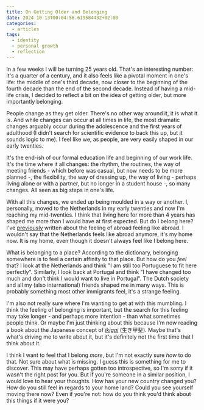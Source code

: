 ```yaml
---
title: On Getting Older and Belonging
date: 2024-10-13T00:04:56.619584432+02:00
categories:
  - articles
tags:
  - identity
  - personal growth
  - reflection
---
```


In a few weeks I will be turning 25 years old. That's an interesting number: it's a quarter of a century, and it also feels like a pivotal moment in one's life: the middle of one's third decade, now closer to the beginning of the fourth decade than the end of the second decade. Instead of having a mid-life crisis, I decided to reflect a bit on the idea of getting older, but more importantly belonging.

<!--more-->

People change as they get older. There's no other way around it, it is what it is. And while changes can occur at all times in life, the most dramatic changes arguably occur during the adolescence and the first years of adulthood (I didn't search for scientific evidence to back this up, but it sounds logic to me). I feel like we, as people, are very easily shaped in our early twenties.

It's the end-ish of our formal education life and beginning of our work life. It's the time where it all changes: the rhythm, the routines, the way of meeting friends - which before was casual, but now needs to be more planned -, the flexibility, the way of dressing up, the way of living - perhaps living alone or with a partner, but no longer in a student house -, so many changes. All seen as big steps in one's life.

With all this changes, we ended up being moulded in a way or another. I, personally, moved to the Netherlands in my early twenties and now I'm reaching my mid-twenties. I think that living here for more than 4 years has shaped me more than I would have at first expected. But do I belong here? I've [previously](/2024/01/10/when-does-abroad-stop-being-abroad/) written about the feeling of abroad feeling like abroad. I wouldn't say that the Netherlands feels like abroad anymore, it's my home now. It is my home, even though it doesn't always feel like I belong here.

What is belonging to a place? According to the dictionary, belonging somewhere is to feel a certain affinity to that place. But how do you *feel* that? I look at the Netherlands and think "I am still too Portuguese to fit here perfectly". Similarly, I look back at Portugal and think "I have changed too much and don't think I would want to live in Portugal". The Dutch society and all my (also international) friends shaped me in many ways. This is probably something most other immigrants feel, it's a strange feeling.

I'm also not really sure where I'm wanting to get at with this mumbling. I think the feeling of belonging is important, but the search for this feeling may take longer - and perhaps more intention - than what sometimes people think. Or maybe I'm just thinking about this because I'm now reading a book about the Japanese concept of [*ikigai*](https://en.wikipedia.org/wiki/Ikigai) (生き甲斐). Maybe that's what's driving me to write about it, but it's definitely not the first time that I think about it.

I think I want to feel that I belong *more*, but I'm not exactly sure *how* to do that. Not sure about what is missing. I guess this is something for me to discover. This may have perhaps gotten too introspective, so I'm sorry if it wasn't the right post for you. But if you're someone in a similar position, I would love to hear your thoughts. How has your new country changed you? How do you still feel in regards to your home land? Could you see yourself moving there now? Even if you're not: how do you think you'd think about this things if it were you?
